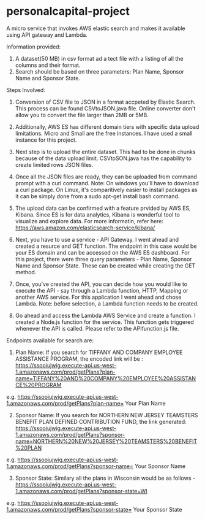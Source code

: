 # personalcapital-project
 A micro service that invokes AWS elastic search and makes it available using API gateway and Lambda.

Information provided: 
1. A dataset(50 MB) in csv format ad a tect file with a listing of all the columns and their format. 
2. Search should be based on three parameters: Plan Name, Sponsor Name and Sponsor State.

Steps Involved: 

1. Conversion of CSV file to JSON in a format accpeted by Elastic Search. This process can be found CSVtoJSON.java file. Online converter don't allow you to convert the file larger than 2MB or 5MB. 

2. Additionally, AWS ES has different domain tiers with specific data upload limitations. Micro and Small are the free instances. 
I have used a small instance for this project. 

3. Next step is to upload the entire dataset. This had to be done in chunks because of the data upload limit. CSVtoSON.java has the capability to create limited rows JSON files. 

4. Once all the JSON files are ready, they can be uploaded from command prompt with a curl command. 
Note: On windows you'll have to download a curl package. On Linux, it's comparitively easier to install packages as it can be simply done from  a sudo apt-get install bash command. 

5. The upload data can be confirmed with a feature prvided by AWS ES, Kibana. Since ES is for data analytics, Kibana is wonderful tool to visualize and explore data. For more informatin, refer here: https://aws.amazon.com/elasticsearch-service/kibana/

6. Next, you have to use a service - API Gateway. I went ahead and created a resurce and GET function. The endpoint in this case would be your ES domain and can be accessed on the AWS ES dashboard. For this project, there were three query parameters - Plan Name, Sponsor Name and Sponsor State. These can be created while creating the GET method. 

7. Once, you've created the API, you can decide how you would like to execute the API - say through a Lambda function, HTTP, Mapping or another AWS service. For this application I went ahead and chose Lambda. 
Note: before selection, a Lambda function needs to be created. 

8. Go ahead and access the Lambda AWS Service and create a function. I created a Node.js function for the service. This function gets triggered whenever the API is called. Please refer to the APIfunction.js file. 

Endpoints available for search are:  
1. Plan Name: If you search for TIFFANY AND COMPANY EMPLOYEE ASSISTANCE PROGRAM, the encoded link will be : https://ssooiujwig.execute-api.us-west-1.amazonaws.com/prod/getPlans?plan-name=TIFFANY%20AND%20COMPANY%20EMPLOYEE%20ASSISTANCE%20PROGRAM

e.g. https://ssooiujwig.execute-api.us-west-1.amazonaws.com/prod/getPlans?plan-name= Your Plan Name

2. Sponsor Name: If you search for NORTHERN NEW JERSEY TEAMSTERS BENEFIT PLAN DEFINED CONTRIBUTION FUND, the link generated: https://ssooiujwig.execute-api.us-west-1.amazonaws.com/prod/getPlans?sponsor-name=NORTHERN%20NEW%20JERSEY%20TEAMSTERS%20BENEFIT%20PLAN

e.g. https://ssooiujwig.execute-api.us-west-1.amazonaws.com/prod/getPlans?sponsor-name= Your Sponsor Name

3. Sponsor State: Similary all the plans in Wisconsin would be as follows - https://ssooiujwig.execute-api.us-west-1.amazonaws.com/prod/getPlans?sponsor-state=WI

e.g. https://ssooiujwig.execute-api.us-west-1.amazonaws.com/prod/getPlans?sponsor-state= Your Sponsor State
